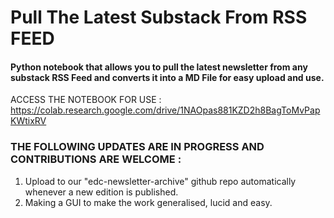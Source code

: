 # Pull The Latest Substack From RSS FEED

#### Python notebook that allows you to pull the latest newsletter from any substack RSS Feed and converts it into a MD File for easy upload and use. 

ACCESS THE NOTEBOOK FOR USE : https://colab.research.google.com/drive/1NAOpas881KZD2h8BagToMvPapKWtixRV

### THE FOLLOWING UPDATES ARE IN PROGRESS AND CONTRIBUTIONS ARE WELCOME :
1. Upload to our "edc-newsletter-archive" github repo automatically whenever a new edition is published.
2. Making a GUI to make the work generalised, lucid and easy.
